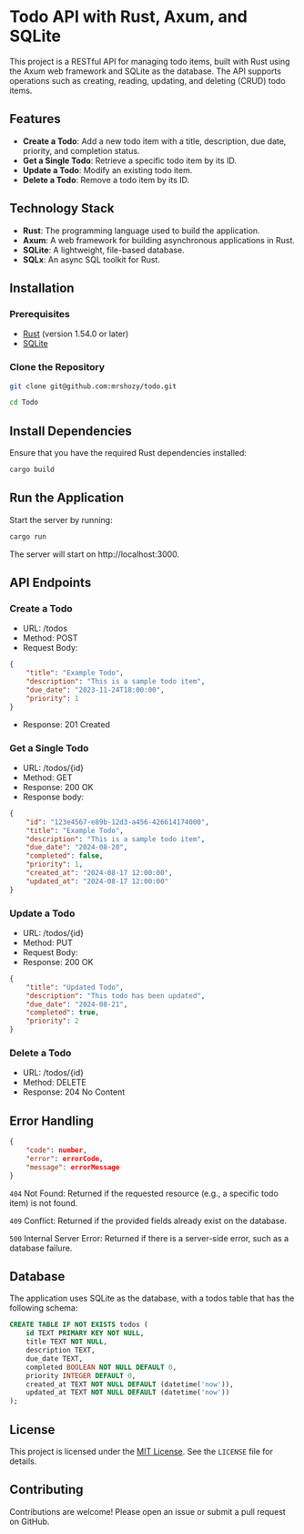 # Todo API with Rust, Axum, and SQLite

This project is a RESTful API for managing todo items, built with Rust using the Axum web framework and SQLite as the database. The API supports operations such as creating, reading, updating, and deleting (CRUD) todo items.

## Features

- **Create a Todo**: Add a new todo item with a title, description, due date, priority, and completion status.
- **Get a Single Todo**: Retrieve a specific todo item by its ID.
- **Update a Todo**: Modify an existing todo item.
- **Delete a Todo**: Remove a todo item by its ID.

## Technology Stack

- **Rust**: The programming language used to build the application.
- **Axum**: A web framework for building asynchronous applications in Rust.
- **SQLite**: A lightweight, file-based database.
- **SQLx**: An async SQL toolkit for Rust.

## Installation

### Prerequisites

- [Rust](https://www.rust-lang.org/tools/install) (version 1.54.0 or later)
- [SQLite](https://www.sqlite.org/download.html)

### Clone the Repository

```bash
git clone git@github.com:mrshozy/todo.git
```
```bash
cd Todo
```

## Install Dependencies
Ensure that you have the required Rust dependencies installed:

```bash
cargo build
```
## Run the Application
Start the server by running:

``` bash
cargo run
```
The server will start on http://localhost:3000.

## API Endpoints

### Create a Todo
* URL: /todos
* Method: POST
* Request Body:
```json
{
    "title": "Example Todo",
    "description": "This is a sample todo item",
    "due_date": "2023-11-24T18:00:00",
    "priority": 1
}
```
* Response: 201 Created

### Get a Single Todo
* URL: /todos/{id}
* Method: GET
* Response: 200 OK
* Response body:
```json
{
    "id": "123e4567-e89b-12d3-a456-426614174000",
    "title": "Example Todo",
    "description": "This is a sample todo item",
    "due_date": "2024-08-20",
    "completed": false,
    "priority": 1,
    "created_at": "2024-08-17 12:00:00",
    "updated_at": "2024-08-17 12:00:00"
}
```
### Update a Todo
* URL: /todos/{id}
* Method: PUT
* Request Body:
* Response: 200 OK
```json
{
    "title": "Updated Todo",
    "description": "This todo has been updated",
    "due_date": "2024-08-21",
    "completed": true,
    "priority": 2
}
```

### Delete a Todo
* URL: /todos/{id}
* Method: DELETE
* Response: 204 No Content

## Error Handling

```json
{
    "code": number,
    "error": errorCode,
    "message": errorMessage
}
```

`404` Not Found: Returned if the requested resource (e.g., a specific todo item) is not found.

`409` Conflict: Returned if the provided fields already exist on the database.

`500` Internal Server Error: Returned if there is a server-side error, such as a database failure.

## Database

The application uses SQLite as the database, with a todos table that has the following schema:

```sql
CREATE TABLE IF NOT EXISTS todos (
    id TEXT PRIMARY KEY NOT NULL,
    title TEXT NOT NULL,
    description TEXT,
    due_date TEXT,
    completed BOOLEAN NOT NULL DEFAULT 0,
    priority INTEGER DEFAULT 0,
    created_at TEXT NOT NULL DEFAULT (datetime('now')),
    updated_at TEXT NOT NULL DEFAULT (datetime('now'))
);
```
## License

This project is licensed under the [MIT License](LICENSE). See the `LICENSE` file for details.

## Contributing

Contributions are welcome! Please open an issue or submit a pull request on GitHub.